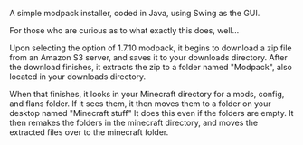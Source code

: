 A simple modpack installer, coded in Java, using Swing as the GUI.

For those who are curious as to what exactly this does, well...

Upon selecting the option of 1.7.10 modpack, it begins to download a zip file from an Amazon S3 server, and saves it to your downloads directory.
After the download finishes, it extracts the zip to a folder named "Modpack", also located in your downloads directory.

When that finishes, it looks in your Minecraft directory for a mods, config, and flans folder. If it sees them, it then moves them to a folder
on your desktop named "Minecraft stuff" It does this even if the folders are empty. It then remakes the folders in the minecraft directory, 
and moves the extracted files over to the minecraft folder. 